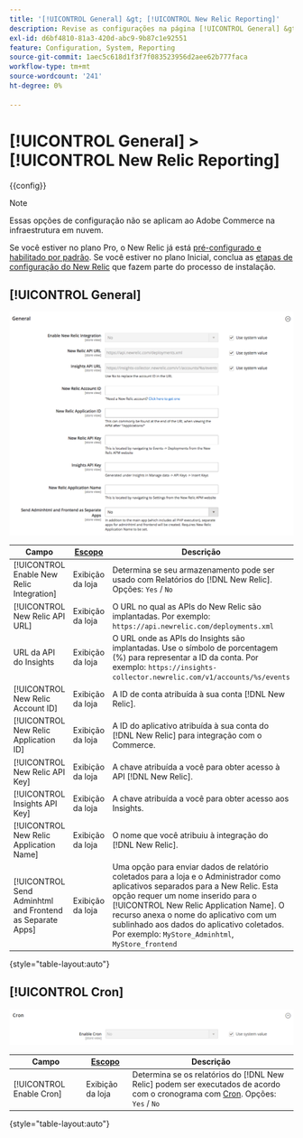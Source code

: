```yaml
---
title: '[!UICONTROL General] &gt; [!UICONTROL New Relic Reporting]'
description: Revise as configurações na página [!UICONTROL General] &gt; [!UICONTROL New Relic Reporting] do Administrador do Commerce.
exl-id: d6bf4810-81a3-420d-abc9-9b87c1e92551
feature: Configuration, System, Reporting
source-git-commit: 1aec5c618d1f3f7f083523956d2aee62b777faca
workflow-type: tm+mt
source-wordcount: '241'
ht-degree: 0%

---
```


# [!UICONTROL General] > [!UICONTROL New Relic Reporting]

{{config}}

>[!NOTE]
>Essas opções de configuração não se aplicam ao Adobe Commerce na infraestrutura em nuvem.
>
>Se você estiver no plano Pro, o New Relic já está [pré-configurado e habilitado por padrão](https://experienceleague.adobe.com/docs/commerce-cloud-service/user-guide/monitor/new-relic/new-relic-service.html). Se você estiver no plano Inicial, conclua as [etapas de configuração do New Relic](https://experienceleague.adobe.com/docs/commerce-cloud-service/user-guide/monitor/new-relic/account-management.html#configure-new-relic-for-starter-environment) que fazem parte do processo de instalação.

## [!UICONTROL General]

![Geral](./assets/new-relic-reporting-general.png)<!-- zoom -->

<!-- [General](https://docs.magento.com/user-guide/reports/new-relic-reporting.html) -->

| Campo | [Escopo](../../getting-started/websites-stores-views.md#scope-settings) | Descrição |
|--- |--- |--- |
| [!UICONTROL Enable New Relic Integration] | Exibição da loja | Determina se seu armazenamento pode ser usado com Relatórios do [!DNL New Relic]. Opções: `Yes` / `No` |
| [!UICONTROL New Relic API URL] | Exibição da loja | O URL no qual as APIs do New Relic são implantadas. Por exemplo: `https://api.newrelic.com/deployments.xml` |
| URL da API do Insights | Exibição da loja | O URL onde as APIs do Insights são implantadas. Use o símbolo de porcentagem (%) para representar a ID da conta. Por exemplo: `https://insights-collector.newrelic.com/v1/accounts/%s/events` |
| [!UICONTROL New Relic Account ID] | Exibição da loja | A ID de conta atribuída à sua conta [!DNL New Relic]. |
| [!UICONTROL New Relic Application ID] | Exibição da loja | A ID do aplicativo atribuída à sua conta do [!DNL New Relic] para integração com o Commerce. |
| [!UICONTROL New Relic API Key] | Exibição da loja | A chave atribuída a você para obter acesso à API [!DNL New Relic]. |
| [!UICONTROL Insights API Key] | Exibição da loja | A chave atribuída a você para obter acesso aos Insights. |
| [!UICONTROL New Relic Application Name] | Exibição da loja | O nome que você atribuiu à integração do [!DNL New Relic]. |
| [!UICONTROL Send Adminhtml and Frontend as Separate Apps] | Exibição da loja | Uma opção para enviar dados de relatório coletados para a loja e o Administrador como aplicativos separados para a New Relic. Esta opção requer um nome inserido para o [!UICONTROL New Relic Application Name]. O recurso anexa o nome do aplicativo com um sublinhado aos dados do aplicativo coletados. Por exemplo: `MyStore_Adminhtml`, `MyStore_frontend` |

{style="table-layout:auto"}

## [!UICONTROL Cron]

![Cron](./assets/new-relic-reporting-cron.png)<!-- zoom -->

<!-- Cron](https://docs.magento.com/user-guide/system/cron.html) -->

| Campo | [Escopo](../../getting-started/websites-stores-views.md#scope-settings) | Descrição |
|--- |--- |--- |
| [!UICONTROL Enable Cron] | Exibição da loja | Determina se os relatórios do [!DNL New Relic] podem ser executados de acordo com o cronograma com [Cron](../../systems/cron.md). Opções: `Yes` / `No` |

{style="table-layout:auto"}
